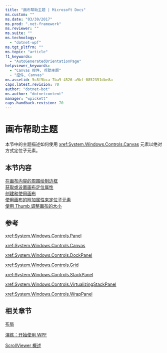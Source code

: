 ```yaml
---
title: "画布帮助主题 | Microsoft Docs"
ms.custom: ""
ms.date: "03/30/2017"
ms.prod: ".net-framework"
ms.reviewer: ""
ms.suite: ""
ms.technology: 
  - "dotnet-wpf"
ms.tgt_pltfrm: ""
ms.topic: "article"
f1_keywords: 
  - "AutoGeneratedOrientationPage"
helpviewer_keywords: 
  - "Canvas 控件, 帮助主题"
  - "控件, Canvas"
ms.assetid: 5c8f5bca-7ba9-4526-a9bf-0852351dbe8a
caps.latest.revision: 70
author: "dotnet-bot"
ms.author: "dotnetcontent"
manager: "wpickett"
caps.handback.revision: 70
---
```

# 画布帮助主题
本节中的主题描述如何使用 <xref:System.Windows.Controls.Canvas> 元素以绝对方式定位子元素。  
  
## 本节内容  
 [在画布内容的周围绘制边框](../../../../docs/framework/wpf/controls/how-to-wrap-a-border-around-the-content-of-a-canvas.md)  
 [获取或设置画布定位属性](../../../../docs/framework/wpf/controls/how-to-get-or-set-canvas-positioning-properties.md)  
 [创建和使用画布](../../../../docs/framework/wpf/controls/how-to-create-and-use-a-canvas.md)  
 [使用画布的附加属性来定位子元素](../../../../docs/framework/wpf/controls/how-to-use-the-attached-properties-of-canvas-to-position-child-elements.md)  
 [使用 Thumb 调整画布的大小](../../../../docs/framework/wpf/controls/how-to-resize-a-canvas-by-using-a-thumb.md)  
  
## 参考  
 <xref:System.Windows.Controls.Panel>  
  
 <xref:System.Windows.Controls.Canvas>  
  
 <xref:System.Windows.Controls.DockPanel>  
  
 <xref:System.Windows.Controls.Grid>  
  
 <xref:System.Windows.Controls.StackPanel>  
  
 <xref:System.Windows.Controls.VirtualizingStackPanel>  
  
 <xref:System.Windows.Controls.WrapPanel>  
  
## 相关章节  
 [布局](../../../../docs/framework/wpf/advanced/layout.md)  
  
 [演练：开始使用 WPF](../../../../docs/framework/wpf/getting-started/walkthrough-my-first-wpf-desktop-application.md)  
  
 [ScrollViewer 概述](../../../../docs/framework/wpf/controls/scrollviewer-overview.md)